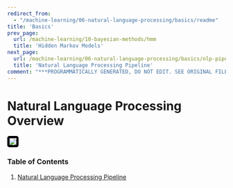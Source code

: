 ```yaml
---
redirect_from:
  - "/machine-learning/06-natural-language-processing/basics/readme"
title: 'Basics'
prev_page:
  url: /machine-learning/10-bayesian-methods/hmm
  title: 'Hidden Markov Models'
next_page:
  url: /machine-learning/06-natural-language-processing/basics/nlp-pipeline
  title: 'Natural Language Processing Pipeline'
comment: "***PROGRAMMATICALLY GENERATED, DO NOT EDIT. SEE ORIGINAL FILES IN /content***"
---
```

# Natural Language Processing Overview

<img src="https://miro.medium.com/max/2428/1*PGB0w1JZslqA-hM0xGrmJw.gif" style='border: 5px solid black; border-radius: 5px;'/>

### Table of Contents

1. [Natural Language Processing Pipeline](https://jeffchenchengyi.github.io/machine-learning/06-natural-language-processing/basics/nlp-pipeline.html)
